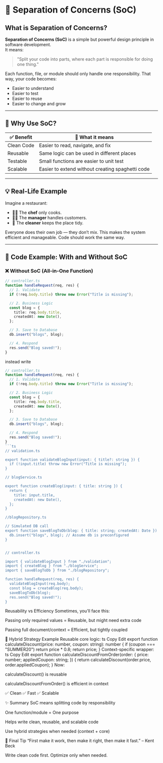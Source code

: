 # 🧠 Separation of Concerns (SoC)

## What is Separation of Concerns?

**Separation of Concerns (SoC)** is a simple but powerful design principle in software development.  
It means:

> "Split your code into parts, where each part is responsible for doing one thing."

Each function, file, or module should only handle one responsibility. That way, your code becomes:
- Easier to understand
- Easier to test
- Easier to reuse
- Easier to change and grow

---

## 🚀 Why Use SoC?

| ✅ Benefit    | 💬 What it means                                  |
|--------------|--------------------------------------------------|
| Clean Code   | Easier to read, navigate, and fix                |
| Reusable     | Same logic can be used in different places       |
| Testable     | Small functions are easier to unit test          |
| Scalable     | Easier to extend without creating spaghetti code |

---

## 💡 Real-Life Example

Imagine a restaurant:

- 👨‍🍳 The **chef** only cooks.
- 👩‍💼 The **manager** handles customers.
- 🧽 The **cleaner** keeps the place tidy.

Everyone does their own job — they don’t mix. This makes the system efficient and manageable. Code should work the same way.

---

## 🧪 Code Example: With and Without SoC

### ❌ Without SoC (All-in-One Function)

```ts
// controller.ts
function handleRequest(req, res) {
  // 1. Validate
  if (!req.body.title) throw new Error("Title is missing");

  // 2. Business Logic
  const blog = {
    title: req.body.title,
    createdAt: new Date(),
  };

  // 3. Save to Database
  db.insert("blogs", blog);

  // 4. Respond
  res.send("Blog saved!");
}
```

instead write

```ts
// controller.ts
function handleRequest(req, res) {
  // 1. Validate
  if (!req.body.title) throw new Error("Title is missing");

  // 2. Business Logic
  const blog = {
    title: req.body.title,
    createdAt: new Date(),
  };

  // 3. Save to Database
  db.insert("blogs", blog);

  // 4. Respond
  res.send("Blog saved!");
}
```ts
// validation.ts

export function validateBlogInput(input: { title?: string }) {
  if (!input.title) throw new Error("Title is missing");
}

// blogService.ts 

export function createBlog(input: { title: string }) {
  return {
    title: input.title,
    createdAt: new Date(),
  };
}

//blogRepository.ts 

// Simulated DB call
export function saveBlogToDb(blog: { title: string; createdAt: Date }) {
  db.insert("blogs", blog); // Assume db is preconfigured
}


// controller.ts

import { validateBlogInput } from "./validation";
import { createBlog } from "./blogService";
import { saveBlogToDb } from "./blogRepository";

function handleRequest(req, res) {
  validateBlogInput(req.body);
  const blog = createBlog(req.body);
  saveBlogToDb(blog);
  res.send("Blog saved!");
}

```


Reusability vs Efficiency
Sometimes, you’ll face this:

Passing only required values = Reusable, but might need extra code

Passing full document/context = Efficient, but tightly coupled

🤹 Hybrid Strategy Example
Reusable core logic:
ts
Copy
Edit
export function calculateDiscount(price: number, coupon: string): number {
  if (coupon === "SUMMER20") return price * 0.8;
  return price;
}
Context-specific wrapper:
ts
Copy
Edit
export function calculateDiscountFromOrder(order: {
  price: number;
  appliedCoupon: string;
}) {
  return calculateDiscount(order.price, order.appliedCoupon);
}
Now:

calculateDiscount() is reusable

calculateDiscountFromOrder() is efficient in context

✅ Clean
✅ Fast
✅ Scalable

✨ Summary
SoC means splitting code by responsibility

One function/module = One purpose

Helps write clean, reusable, and scalable code

Use hybrid strategies when needed (context + core)

🧘 Final Tip
“First make it work, then make it right, then make it fast.” – Kent Beck

Write clean code first. Optimize only when needed.



